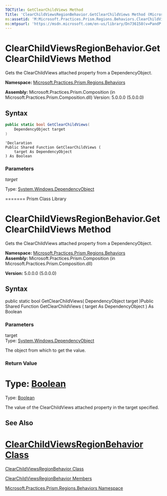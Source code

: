 ```yaml
---
TOCTitle: GetClearChildViews Method
Title: 'ClearChildViewsRegionBehavior.GetClearChildViews Method (Microsoft.Practices.Prism.Regions.Behaviors)'
ms:assetid: 'M:Microsoft.Practices.Prism.Regions.Behaviors.ClearChildViewsRegionBehavior.GetClearChildViews(System.Windows.DependencyObject)'
ms:mtpsurl: 'https://msdn.microsoft.com/en-us/library/Dn736158(v=PandP.50)'
---
```



# ClearChildViewsRegionBehavior.GetClearChildViews Method

Gets the ClearChildViews attached property from a DependencyObject.

**Namespace:** [Microsoft.Practices.Prism.Regions.Behaviors](https://msdn.microsoft.com/en-us/library/microsoft.practices.prism.regions.behaviors(v=pandp.50))

**Assembly:** Microsoft.Practices.Prism.Composition (in Microsoft.Practices.Prism.Composition.dll) Version: 5.0.0.0 (5.0.0.0)

## Syntax

```C#
public static bool GetClearChildViews(
	DependencyObject target
)
```

```VB
'Declaration
Public Shared Function GetClearChildViews ( 
	target As DependencyObject
) As Boolean
```

### Parameters

*target*

Type: [System.Windows.DependencyObject](http://msdn2.microsoft.com/en-us/library/ms589309)

=======
Prism Class Library

ClearChildViewsRegionBehavior.GetClearChildViews Method
===========================================================

Gets the ClearChildViews attached property from a DependencyObject.

**Namespace:** [Microsoft.Practices.Prism.Regions.Behaviors](https://msdn.microsoft.com/library/microsoft.practices.prism.regions.behaviors)
**Assembly:** Microsoft.Practices.Prism.Composition (in Microsoft.Practices.Prism.Composition.dll)

**Version:** 5.0.0.0 (5.0.0.0)

## Syntax


public static bool GetClearChildViews( DependencyObject target )Public Shared Function GetClearChildViews ( target As DependencyObject ) As Boolean

### Parameters

target  
Type: [System.Windows.DependencyObject](http://msdn.microsoft.com/en-us/library/ms589309)

The object from which to get the value.

### Return Value


Type: [Boolean](	)
=======
Type: [Boolean](http://msdn.microsoft.com/en-us/library/a28wyd50)

The value of the ClearChildViews attached property in the target specified.

## See Also


[ClearChildViewsRegionBehavior Class](https://msdn.microsoft.com/en-us/library/microsoft.practices.prism.regions.behaviors.clearchildviewsregionbehavior(v=pandp.50))
=======

[ClearChildViewsRegionBehavior Class](https://msdn.microsoft.com/library/microsoft.practices.prism.regions.behaviors.clearchildviewsregionbehavior)


[ClearChildViewsRegionBehavior Members](https://msdn.microsoft.com/en-us/library/microsoft.practices.prism.regions.behaviors.clearchildviewsregionbehavior_members(v=pandp.50))

[Microsoft.Practices.Prism.Regions.Behaviors Namespace](https://msdn.microsoft.com/en-us/library/microsoft.practices.prism.regions.behaviors(v=pandp.50))
